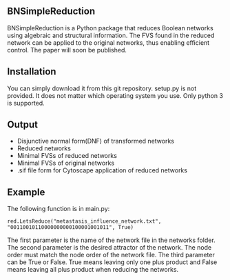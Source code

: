 ## BNSimpleReduction
BNSimpleReduction is a Python package that reduces Boolean networks using algebraic and structural information. The FVS found in the reduced network can be applied to the original networks, thus enabling efficient control. The paper will soon be published.

## Installation
You can simply download it from this git repository. setup.py is not provided. It does not matter which operating system you use. Only python 3 is supported.

## Output
- Disjunctive normal form(DNF) of transformed networks
- Reduced networks
- Minimal FVSs of reduced networks
- Minimal FVSs of original networks
- .sif file form for Cytoscape application of reduced networks

## Example
The following function is in main.py:
```
red.LetsReduce("metastasis_influence_network.txt", "00110010110000000000100001001011", True)
```

The first parameter is the name of the network file in the networks folder. The second parameter is the desired attractor of the network. The node order must match the node order of the network file. The third parameter can be True or False. True means leaving only one plus product and False means leaving all plus product when reducing the networks.
